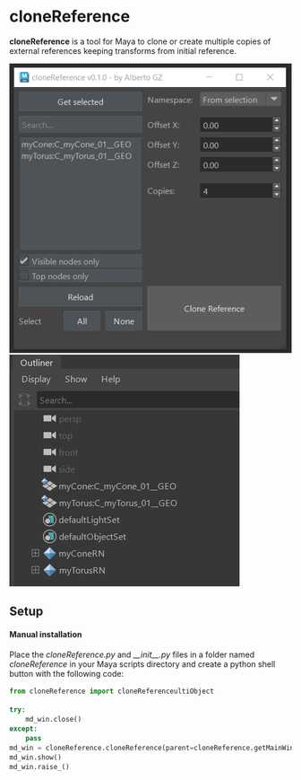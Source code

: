 # cloneReference
**cloneReference** is a tool for Maya to clone or create multiple copies of external references keeping transforms from initial reference.

<img src="https://github.com/AlbertoGZ-dev/cloneReference/blob/main/cloneReference.png"></img>
<img src="https://github.com/AlbertoGZ-dev/cloneReference/blob/main/cloneReference_outliner.png"></img>

## Setup

#### Manual installation

Place the *cloneReference.py* and *\_\_init\_\_.py* files in a folder named *cloneReference* in your Maya scripts directory and create a python shell button with the following code:

```python
from cloneReference import cloneReferenceultiObject

try:
    md_win.close()
except:
    pass
md_win = cloneReference.cloneReference(parent=cloneReference.getMainWindow())
md_win.show()
md_win.raise_()
```
